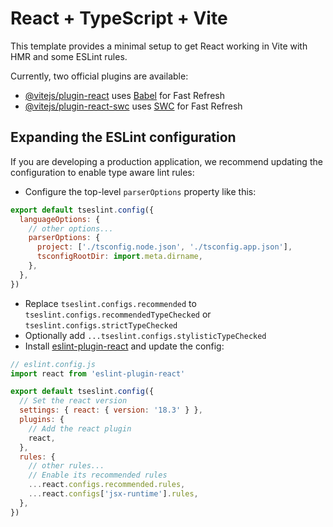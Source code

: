 # React + TypeScript + Vite

This template provides a minimal setup to get React working in Vite with HMR and some ESLint rules.

Currently, two official plugins are available:

- [@vitejs/plugin-react](https://github.com/vitejs/vite-plugin-react/blob/main/packages/plugin-react/README.md) uses [Babel](https://babeljs.io/) for Fast Refresh
- [@vitejs/plugin-react-swc](https://github.com/vitejs/vite-plugin-react-swc) uses [SWC](https://swc.rs/) for Fast Refresh

## Expanding the ESLint configuration

If you are developing a production application, we recommend updating the configuration to enable type aware lint rules:

- Configure the top-level `parserOptions` property like this:

```js
export default tseslint.config({
  languageOptions: {
    // other options...
    parserOptions: {
      project: ['./tsconfig.node.json', './tsconfig.app.json'],
      tsconfigRootDir: import.meta.dirname,
    },
  },
})
```

- Replace `tseslint.configs.recommended` to `tseslint.configs.recommendedTypeChecked` or `tseslint.configs.strictTypeChecked`
- Optionally add `...tseslint.configs.stylisticTypeChecked`
- Install [eslint-plugin-react](https://github.com/jsx-eslint/eslint-plugin-react) and update the config:

```js
// eslint.config.js
import react from 'eslint-plugin-react'

export default tseslint.config({
  // Set the react version
  settings: { react: { version: '18.3' } },
  plugins: {
    // Add the react plugin
    react,
  },
  rules: {
    // other rules...
    // Enable its recommended rules
    ...react.configs.recommended.rules,
    ...react.configs['jsx-runtime'].rules,
  },
})
```



<!-- 
import { useState, useEffect } from 'react';
import sdk from '@crossmarkio/sdk';
import './App.css';
import Cookies from 'js-cookie'; // Importando a biblioteca para manipulação de cookies

function App() {
  const [walletAddress, setWalletAddress] = useState('');
  const [password, setPassword] = useState(''); // Senha será armazenada no estado
  const [destinationAddress, setDestinationAddress] = useState('');
  const [amount, setAmount] = useState('');
  const [isLoggedIn, setIsLoggedIn] = useState(false);

  // Verificar se o usuário já está logado ao carregar a página
  useEffect(() => {
    const storedWalletAddress = Cookies.get('walletAddress');
    const storedPassword = Cookies.get('password');
    
    if (storedWalletAddress && storedPassword) {
      setWalletAddress(storedWalletAddress);
      setPassword(storedPassword);
      setIsLoggedIn(true); // Usuário está logado se as informações estiverem no cookie
    }
  }, []);

  // Função para conectar a carteira
  async function connectWallet() {
    const { response } = await sdk.methods.signInAndWait();

    if (response.data.address !== undefined) {
      setWalletAddress(response.data.address);
      // Salvar o endereço da carteira no cookie
      Cookies.set('walletAddress', response.data.address);
    }
  }

  // Função de cadastro do usuário
  function handleSignup() {
    if (!walletAddress || !password) {
      alert('Por favor, crie uma senha e conecte sua carteira!');
      return;
    }

    // Salvar o endereço da carteira e a senha no cookie
    Cookies.set('walletAddress', walletAddress);
    Cookies.set('password', password);

    // Redirecionar para a tela de transação após cadastro
    setIsLoggedIn(true);
  }

  // Função de login
  function handleLogin() {
    const storedPassword = Cookies.get('password');
    if (!password) {
      alert('Por favor, insira sua senha!');
      return;
    }

    if (storedPassword === password) {
      // Senha está correta, logar o usuário
      setIsLoggedIn(true);
    } else {
      alert('Senha incorreta!');
    }
  }

  // Função para realizar a transação
  async function transfer() {
    if (!destinationAddress || !amount) {
      alert('Por favor, preencha os campos de destino e quantidade!');
      return;
    }

    try {
      const { response } = await sdk.methods.signAndSubmitAndWait({
        TransactionType: 'Payment',
        Account: walletAddress,
        Destination: destinationAddress,
        Amount: amount, // Quantidade em drops
      });

      if (response.data.resp) {
        alert('Transação realizada com sucesso!');
      } else {
        alert('Falha na transação. Verifique os dados e tente novamente.');
      }
    } catch (error) {
      console.error('Erro na transação:', error);
      alert('Ocorreu um erro ao processar a transação.');
    }
  }

  // Exibir a interface conforme o estado de login
  if (isLoggedIn) {
    return (
      <div className="container">
        <h1>Bem-vindo!</h1>
        <p>Você está logado com o endereço da carteira: {walletAddress}</p>

        <div>
          <h2>Realizar Transação</h2>
          <input
            type="text"
            placeholder="Endereço de destino"
            value={destinationAddress}
            onChange={(e) => setDestinationAddress(e.target.value)}
            className="input"
          />

          <input
            type="number"
            placeholder="Quantidade (em drops)"
            value={amount}
            onChange={(e) => setAmount(e.target.value)}
            className="input"
          />

          <button onClick={transfer} className="btn">
            Enviar
          </button>
        </div>
      </div>
    );
  }

  // Caso o usuário não esteja logado, exibe a tela de cadastro ou login
  return (
    <div className="container">
      <h1>{!walletAddress ? 'Cadastro' : 'Login'}</h1>

      {!walletAddress && (
        <button onClick={connectWallet} className="btn">
          Conectar Carteira
        </button>
      )}

      {walletAddress && (
        <div>
          <p>Carteira conectada: {walletAddress}</p>

          {!Cookies.get('password') && (
            <div>
              <h3>Crie uma senha</h3>
              <input
                type="password"
                placeholder="Crie uma senha"
                value={password}
                onChange={(e) => setPassword(e.target.value)}
                className="input"
              />
              <button onClick={handleSignup} className="btn">
                Cadastrar
              </button>
            </div>
          )}

          {Cookies.get('password') && (
            <div>
              <h3>Insira sua senha para login</h3>
              <input
                type="password"
                placeholder="Senha"
                value={password}
                onChange={(e) => setPassword(e.target.value)}
                className="input"
              />
              <button onClick={handleLogin} className="btn">
                Login
              </button>
            </div>
          )}
        </div>
      )}
    </div>
  );
}

export default App; -->
